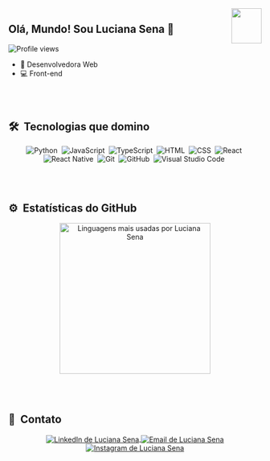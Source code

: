 <img align="right" height="70em" width="60" src="https://raw.githubusercontent.com/gist/coderlucianasena/c21a6e2fdbaf25a2d9b1a73c52c0671c/raw/5b32f51abde2db6f46789b733441090cbda53a4a/githubcard.svg"/>

## Olá, Mundo! Sou Luciana Sena 👋

<p align="left"> <img src="https://komarev.com/ghpvc/?username=coderlucianasena&color=blue" alt="Profile views" /> </p>

- 🚀 Desenvolvedora Web
- 💻 Front-end 
<!-- - 👨‍💻 [Portfolio](https://portfolio-sena.vercel.app/#) -->

<br><br>

## 🛠 &nbsp;Tecnologias que domino
<div align="center"> 

<!-- Lista de tecnologias com ícones -->
![Python](https://img.shields.io/badge/-Python-05122A?style=flat&logo=python)&nbsp;
![JavaScript](https://img.shields.io/badge/-JavaScript-05122A?style=flat&logo=javascript)&nbsp;
![TypeScript](https://img.shields.io/badge/-TypeScript-05122A?style=flat&logo=typescript)&nbsp;
![HTML](https://img.shields.io/badge/-HTML-05122A?style=flat&logo=HTML5)&nbsp;
![CSS](https://img.shields.io/badge/-CSS-05122A?style=flat&logo=CSS3&logoColor=1572B6)&nbsp;
![React](https://img.shields.io/badge/-React-05122A?style=flat&logo=react)&nbsp;
![React Native](https://img.shields.io/badge/-React%20Native-05122A?style=flat&logo=react)&nbsp;
![Git](https://img.shields.io/badge/-Git-05122A?style=flat&logo=git)&nbsp;
![GitHub](https://img.shields.io/badge/-GitHub-05122A?style=flat&logo=github)&nbsp;
![Visual Studio Code](https://img.shields.io/badge/-Visual%20Studio%20Code-05122A?style=flat&logo=visual-studio-code&logoColor=007ACC)&nbsp;
</div>

<br><br>

## ⚙️ &nbsp;Estatísticas do GitHub

<div align="center">
<a href="https://github.com/coderlucianasena">
  <!-- Estatísticas de linguagens -->
  <img width="300em" src="https://github-readme-stats.vercel.app/api/top-langs/?username=coderlucianasena&layout=compact&theme=vision-friendly-dark&hide_title=true" alt="Linguagens mais usadas por Luciana Sena"/>
</a>
</div>

<br><br>

## 👾 &nbsp;Contato

<p align="center">
  <a href="https://linkedin.com/in/coderlucianasena" target="_blank">
    <img align="center" src="https://img.shields.io/badge/-LinkedIn-05122A?style=flat&logo=linkedin" alt="LinkedIn de Luciana Sena"/>
  </a>

  <a href="mailto:coder.lucianasena@gmail.com" target="_blank">
    <img align="center" src="https://img.shields.io/badge/-Gmail-05122A?style=flat&logo=gmail" alt="Email de Luciana Sena"/>
  </a>
  
  <a href="https://instagram.com/sena.on" target="_blank">
    <img align="center" src="https://img.shields.io/badge/-Instagram-05122A?style=flat&logo=instagram" alt="Instagram de Luciana Sena"/>
  </a>
  
</p>

<!-- ## 🎮 Fun

  ![Snake animation](https://github.com/rafaballerini/rafaballerini/blob/output/github-contribution-grid-snake.svg) -->
